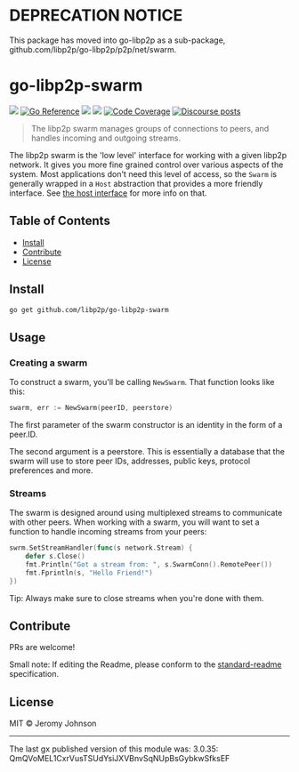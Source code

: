 # DEPRECATION NOTICE

This package has moved into go-libp2p as a sub-package, github.com/libp2p/go-libp2p/p2p/net/swarm.

go-libp2p-swarm
==================

[![](https://img.shields.io/badge/made%20by-Protocol%20Labs-blue.svg?style=flat-square)](https://protocol.ai)
[![Go Reference](https://pkg.go.dev/badge/github.com/libp2p/go-libp2p-swarm)](https://pkg.go.dev/github.com/libp2p/go-libp2p-swarm)
[![](https://img.shields.io/badge/project-libp2p-yellow.svg?style=flat-square)](https://libp2p.io/)
[![](https://img.shields.io/badge/freenode-%23libp2p-yellow.svg?style=flat-square)](http://webchat.freenode.net/?channels=%23libp2p)
[![Code Coverage](https://img.shields.io/codecov/c/github/libp2p/go-libp2p-swarm/master.svg?style=flat-square)](https://codecov.io/gh/libp2p/go-libp2p-swarm)
[![Discourse posts](https://img.shields.io/discourse/https/discuss.libp2p.io/posts.svg)](https://discuss.libp2p.io)

> The libp2p swarm manages groups of connections to peers, and handles incoming and outgoing streams.

The libp2p swarm is the 'low level' interface for working with a given libp2p
network. It gives you more fine grained control over various aspects of the
system. Most applications don't need this level of access, so the `Swarm` is
generally wrapped in a `Host` abstraction that provides a more friendly
interface. See [the host interface](https://godoc.org/github.com/libp2p/go-libp2p-core/host#Host)
for more info on that.

## Table of Contents

- [Install](#install)
- [Contribute](#contribute)
- [License](#license)

## Install

```sh
go get github.com/libp2p/go-libp2p-swarm
```

## Usage

### Creating a swarm

To construct a swarm, you'll be calling `NewSwarm`. That function looks like this:
```go
swarm, err := NewSwarm(peerID, peerstore)
```

The first parameter of the swarm constructor is an identity in the form of a peer.ID.

The second argument is a peerstore. This is essentially a database that the
swarm will use to store peer IDs, addresses, public keys, protocol preferences
and more.

### Streams
The swarm is designed around using multiplexed streams to communicate with
other peers. When working with a swarm, you will want to set a function to
handle incoming streams from your peers:

```go
swrm.SetStreamHandler(func(s network.Stream) {
	defer s.Close()
	fmt.Println("Got a stream from: ", s.SwarmConn().RemotePeer())
	fmt.Fprintln(s, "Hello Friend!")
})
```

Tip: Always make sure to close streams when you're done with them.


## Contribute

PRs are welcome!

Small note: If editing the Readme, please conform to the [standard-readme](https://github.com/RichardLitt/standard-readme) specification.

## License

MIT © Jeromy Johnson

---

The last gx published version of this module was: 3.0.35: QmQVoMEL1CxrVusTSUdYsiJXVBnvSqNUpBsGybkwSfksEF
